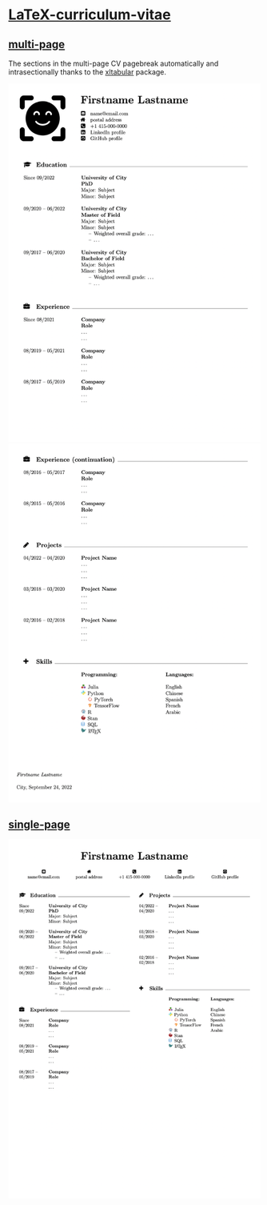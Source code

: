 # [LaTeX-curriculum-vitae](https://github.com/cb-g/LaTeX-curriculum-vitae)

## [multi-page](https://github.com/cb-g/LaTeX-curriculum-vitae/tree/main/multi-page)

The sections in the multi-page CV pagebreak automatically and intrasectionally thanks to the [xltabular](https://www.ctan.org/pkg/xltabular) package. 

<img src="multi-page/multi-page CV p1.png" alt="" width="625"/>
<img src="multi-page/multi-page CV p2.png" alt="" width="625"/>

## [single-page](https://github.com/cb-g/LaTeX-curriculum-vitae/tree/main/single-page)

<img src="single-page/single-page CV.png" alt="" width="625"/>
